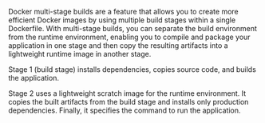Docker multi-stage builds are a feature that allows you to create more efficient Docker images by using multiple build stages within a single Dockerfile. With multi-stage builds, you can separate the build environment from the runtime environment, enabling you to compile and package your application in one stage and then copy the resulting artifacts into a lightweight runtime image in another stage.

  Stage 1 (build stage) installs dependencies, copies source code, and builds the application.                                                                      
  
  Stage 2 uses a lightweight scratch image for the runtime environment. It copies the built artifacts from the build stage and installs only production dependencies.     Finally, it specifies the command to run the application.

